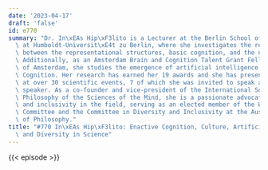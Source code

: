 ```yaml
---
date: '2023-04-17'
draft: 'false'
id: e770
summary: "Dr. In\xEAs Hip\xF3lito is a Lecturer at the Berlin School of Mind and Brain\
  \ at Humboldt-Universit\xE4t zu Berlin, where she investigates the reciprocal relationship\
  \ between the representational structures, basic cognition, and the nervous system.\
  \ Additionally, as an Amsterdam Brain and Cognition Talent Grant Fellow at the University\
  \ of Amsterdam, she studies the emergence of artificial intelligence as Augmented\
  \ Cognition. Her research has earned her 19 awards and she has presented her findings\
  \ at over 30 scientific events, 7 of which she was invited to speak as a keynote\
  \ speaker. As a co-founder and vice-president of the International Society of the\
  \ Philosophy of the Sciences of the Mind, she is a passionate advocate for diversity\
  \ and inclusivity in the field, serving as an elected member of the Women in Philosophy\
  \ Committee and the Committee in Diversity and Inclusivity at the Australasian Association\
  \ of Philosophy."
title: "#770 In\xEAs Hip\xF3lito: Enactive Cognition, Culture, Artificial Intelligence,\
  \ and Diversity in Science"
---
```

{{< episode >}}
